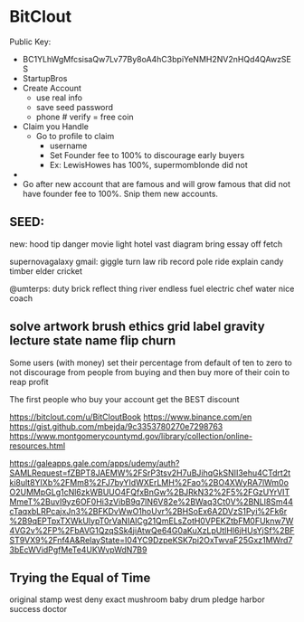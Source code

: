 # BitClout
Public Key: 
- BC1YLhWgMfcsisaQw7Lv77By8oA4hC3bpiYeNMH2NV2nHQd4QAwzSES
- StartupBros
- Create Account
	- use real info
	- save seed password
	- phone # verify  = free coin
- Claim you Handle
	- Go to profile to claim
		- username
		- Set Founder fee to 100% to discourage early buyers
		- Ex: LewisHowes has 100%, supermomblonde did not
- 
- Go after new account that are famous and will grow famous that did not have founder fee to 100%. Snip them new accounts.

SEED:
---

new:
hood tip danger movie light hotel vast diagram bring essay off fetch

supernovagalaxy gmail:
giggle turn law rib record pole ride explain candy timber elder cricket

@umterps:
duty brick reflect thing river endless fuel electric chef water nice coach

solve artwork brush ethics grid label gravity lecture state name flip churn
---

Some users (with money) set their percentage from default of ten to zero to not discourage from people from buying and then buy more of their coin to reap profit


The first people who buy your account get the BEST discount

https://bitclout.com/u/BitCloutBook
https://www.binance.com/en
https://gist.github.com/mbejda/9c3353780270e7298763
https://www.montgomerycountymd.gov/library/collection/online-resources.html

https://galeapps.gale.com/apps/udemy/auth?SAMLRequest=fZBPT8JAEMW%2FSrP3tsv2H7uBJihqGkSNII3ehu4CTdrt2tki8ult8YIXb%2FMm8%2FJ7byYIdWXErLMH%2Fao%2BO4XWyRA7lWm0oO2UMMpGLg1cNl6zkWBUUO4FQfxBnGw%2BJRkN32%2F5%2FGzUYrVITMmeT%2BuvI9yz6OF0Hi3zVibB9q7IN6V82e%2BWaq3Ct0V%2BNLl8Sm44cTaqxbLRPcajxJn3%2BFKDvWwO1hoUvr%2BHSoEx6A2DVzS1Pyi%2Fk6r%2B9qEPTpxTXWkUlypT0rVaNIAlCg21QmELsZotH0VPEKZtbFM0FUknw7W4VG2v%2FP%2FbAVG1QzqSSk4jiAtwQe64G0aKuXzLpUtlHI6jHUsYjSf%2BFST9VX9%2Fnf4A&RelayState=I04YC9DzpeKSK7pi2OxTwvaF25Gxz1MWrd73bEcWVidPgfMeTe4UKWvpWdN7B9

## Trying the Equal of Time


original stamp west deny exact mushroom baby drum pledge harbor success doctor